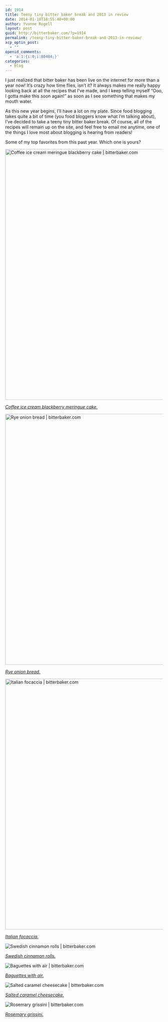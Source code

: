 ```yaml
---
id: 1914
title: Teeny tiny bitter baker break and 2013 in review
date: 2014-01-18T18:55:48+00:00
author: Yvonne Rogell
layout: post
guid: http://bitterbaker.com/?p=1914
permalink: /teeny-tiny-bitter-baker-break-and-2013-in-review/
xcp_optin_post:
  - ""
openid_comments:
  - 'a:1:{i:0;i:80484;}'
categories:
  - blog
---
```

I just realized that bitter baker has been live on the internet for more than a year now! It&#8217;s crazy how time flies, isn&#8217;t it? It always makes me really happy looking back at all the recipes that I&#8217;ve made, and I keep telling myself &#8220;Ooo, I gotta make this soon again!&#8221; as soon as I see something that makes my mouth water.

As this new year begins, I&#8217;ll have a lot on my plate. Since food blogging takes quite a bit of time (you food bloggers know what I&#8217;m talking about), I&#8217;ve decided to take a teeny tiny bitter baker break. Of course, all of the recipes will remain up on the site, and feel free to email me anytime, one of the things I love most about blogging is hearing from readers!

Some of my top favorites from this past year. Which one is yours?

<img alt="Coffee ice cream meringue blackberry cake | bitterbaker.com" src="http://bitterbaker.com/images/coffee-icecream-blackberry-meringue-cake6.jpg" width="800" />
  
<a title="Coffee ice cream blackberry meringue cake and Laughing Man Coffee Giveaway" href="/coffee-ice-cream-blackberry-meringue-cake-and-laughing-man-coffee-giveaway-2/" target="_blank"><em>Coffee ice cream blackberry meringue cake.</em></a>

<img title="Rye onion bread | bitterbaker.com" alt="Rye onion bread | bitterbaker.com" src="http://bitterbaker.com/images/bobs-red-mill-rye-onion-bread1.jpg" width="800" />
  
<a title="Rye onion bread" href="/rye-onion-bread/" target="_blank"><em>Rye onion bread.</em></a>

<img alt="Italian focaccia | bitterbaker.com" src="http://bitterbaker.com/images/rosemary-sundriedtomatoes-herbs-olives-and-red-onion-focaccias8.jpg" width="800" />
  
<a title="Focaccia with red onion, sundried tomatoes, kalamata olives and Italian herbs" href="/focaccia-with-red-onion-sundried-tomatoes-kalamata-olives-and-italian-herbs/" target="_blank"><em>Italian focaccia.</em></a>

![Swedish cinnamon rolls | bitterbaker.com](http://bitterbaker.com/images/swedish-cinnamon-buns5.jpg)
  
_<a title="Swedish cinnamon rolls (kanelbullar)" href="/swedish-cinnamon-rolls-kanelbullar/" target="_blank">Swedish cinnamon rolls. </a>_

![Baguettes with air | bitterbaker.com](http://bitterbaker.com/images/baguettes-with-air6.jpg)
  
<a href="/baguettes-with-air/" title="Baguettes with air" target="_blank"><em>Baguettes with air. </em></a>

![Salted caramel cheesecake | bitterbaker.com](http://bitterbaker.com/images/salted-caramel-cheesecake2.jpg)
  
<a href="http://bitterbaker.com/salted-caramel-cheesecake/" title="Salted caramel cheesecake" target="_blank"><em>Salted caramel cheesecake. </em></a>

![Rosemary grissini | bitterbaker.com](http://bitterbaker.com/images/rosemary.jpg)
  
<a href="/rosemary-sourdough-grissini/" title="Rosemary sourdough grissinis" target="_blank"><em>Rosemary grissini. </em></a>
